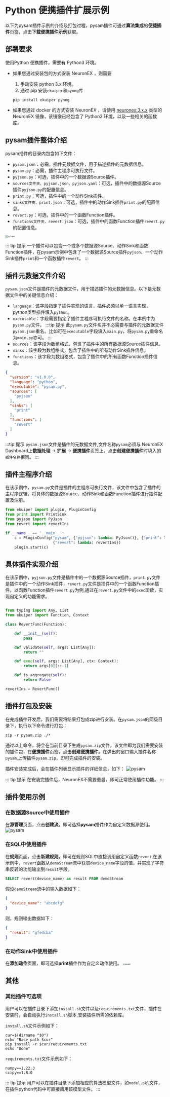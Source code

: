 # Python 便携插件扩展示例

以下为pysam插件示例的介绍及打包过程，pysam插件可通过**算法集成**的**便捷插件**页签，点击**下载便携插件示例**获取。

## 部署要求
使用Python 便携插件，需要有 Python3 环境。
- 如果您通过安装包的方式安装 NeuronEX ，则需要
  
  1. 手动安装 python 3.x 环境。
  2. 通过 pip 安装`ekuiper`和`pynng`库
  ```shell
  pip install ekuiper pynng
  ```

- 如果您通过 docker 的方式安装 NeuronEX ，请使用 [neuronex:3.x.x](../installation/docker.md#docker-容器-python-运行环境) 类型的 NeuronEX 镜像，该镜像已经包含了 Python3 环境，以及一些相关的函数库。

## pysam插件整体介绍

pysam插件的目录内包含如下文件：

- `pysam.json`：必需，插件元数据文件，用于描述插件的元数据信息。
- `pysam.py`：必需，插件主程序可执行文件。
- `pyjson.py`：可选，插件中的一个数据源Source插件。
- `sources文件夹、pyjson.json、pyjson.yaml`：可选，插件中的数据源Source插件`pyjson.py`的配置信息。
- `print.py`：可选，插件中的一个动作Sink插件。
- `sinks文件夹、print.json`：可选，插件中的动作Sink插件`print.py`的配置信息。
- `revert.py`：可选，插件中的一个函数Function插件。
- `functions文件夹、revert.json`：可选，插件中的函数Function插件`revert.py`的配置信息。

<img src="./_assets/pysam_overview.png" alt="pysam" style="zoom:50%;" />

::: tip 提示
一个插件可以包含一个或多个数据源Source、动作Sink和函数Function插件，在pysam示例中包含了一个数据源Source插件`pyjson`、一个动作Sink插件`print`和一个函数插件`revert`。
:::

## 插件元数据文件介绍
`pysam.json`文件是插件的元数据文件，用于描述插件的元数据信息。以下是元数据文件中的关键信息介绍：
- `language`：该字段指定了插件实现的语言，插件必须以单一语言实现，python类型插件填入`python`。
- `executable`：字段需要指定了插件主程序可执行文件的名称。在本例中为`pysam.py`文件。
:::tip 提示
此`pysam.py`文件名并不必需要与插件的元数据文件`pysam.json`重名。比如可在`executable`字段填入`main.py`，将`pysam.py`重命名为`main.py`亦可。
:::
- `sources`：该字段为数组格式，包含了插件中的所有数据源Source插件信息。
- `sinks`：该字段为数组格式，包含了插件中的所有动作Sink插件信息。
- `functions`：该字段为数组格式，包含了插件中的所有函数Function插件信息。

```json
{
  "version": "v1.0.0",
  "language": "python",
  "executable": "pysam.py",
  "sources": [
    "pyjson"
  ],
  "sinks": [
    "print"
  ],
  "functions": [
    "revert"
  ]
}
```
:::tip 提示
`pysam.json`文件是插件的元数据文件,文件名称`pysam`必须与 NeuronEX Dashboard上**数据处理** -> **扩展** -> **便携插件**页签上，点击**创建便携插件**时填入的`插件名称`相同。
:::


## 插件主程序介绍
在该示例中，`pysam.py`文件是插件的主程序可执行文件，该文件中包含了插件的主程序逻辑，将具体的数据源Source、动作Sink和函数Function插件进行插件配置及注册。

```python
from ekuiper import plugin, PluginConfig
from print import PrintSink
from pyjson import PyJson
from revert import revertIns

if __name__ == '__main__':
    c = PluginConfig("pysam", {"pyjson": lambda: PyJson()}, {"print": lambda: PrintSink()},
                     {"revert": lambda: revertIns})
    plugin.start(c)
```

## 具体插件实现介绍

在该示例中，`pyjson.py`文件是插件中的一个数据源Source插件，`print.py`文件是插件中的一个动作Sink插件，`revert.py`文件是插件中的一个函数Function插件。以函数Function插件`revert.py`为例,通过在`revert.py`文件中的`exec`函数，实现自定义的功能需求。
    
```python

from typing import Any, List
from ekuiper import Function, Context

class RevertFunc(Function):

    def __init__(self):
        pass

    def validate(self, args: List[Any]):
        return ""

    def exec(self, args: List[Any], ctx: Context):
        return args[0][::-1]

    def is_aggregate(self):
        return False

revertIns = RevertFunc()
```

## 插件打包及安装

在完成插件开发后，我们需要将结果打包成zip进行安装。在`pysam.json`的同级目录下，执行以下命令进行打包：

```shell
zip -r pysam.zip ./*

```
通过以上命令，将会在当前目录下生成`pysam.zip`文件，该文件即为我们需要安装的插件包，在**便携插件**页签，点击**创建便携插件**。在弹出的窗口输入插件名称`pysam`,上传插件`pysam.zip`，即可完成插件的安装。

插件安装完成后，会在插件列表显示插件的详细信息，如下：
<img src="./_assets/pysam_uishow.png" alt="pysam" style="zoom:100%;" />

::: tip 提示
在安装完插件后，NeuronEX不需要重启，即可正常使用插件功能。
:::

## 插件使用示例

### 在数据源Source中使用插件
在**源管理**页面，点击**创建流**，即可选择**pysam**插件作为自定义数据源使用。
<img src="./_assets/pysam_source.png" alt="pysam" style="zoom:100%;" />

### 在SQL中使用插件

在**规则**页面，点击**新建规则**，即可在规则SQL中直接调用自定义函数`revert`,在该示例中，`revert`函数从`demoStream`流中获取`device_name`字段的值，并实现了字符串反转的功能输出到`result`字段。

```sql
SELECT revert(device_name) as result FROM demoStream
```
假设`demoStream`流中的输入数据如下：
```json
{
  "device_name": "abcdefg"
}

```
则，规则输出数据如下：
```json
{
  "result": "gfedcba"
}

```

### 在动作Sink中使用插件

在**添加动作**页面，即可选择**print**插件作为自定义动作使用。
<img src="./_assets/pysam_sink.png" alt="pysam" style="zoom:40%;" />


## 其他

### 其他插件可选项
用户可以在插件目录下添加`install.sh`文件以及`requirements.txt`文件，插件在安装时，会自动执行`install.sh`脚本,安装插件所需的依赖库。

`install.sh`文件示例如下：

```shell
cur=$(dirname "$0")
echo "Base path $cur"
pip install -r $cur/requirements.txt
echo "Done"
```

`requirements.txt`文件示例如下：

```shell
numpy==1.22.3
scipy==1.8.0
```

::: tip 提示
用户可以在插件目录下添加相应的算法模型文件，如`model.pkl`文件，在插件python代码中可直接调用该模型文件。
:::

